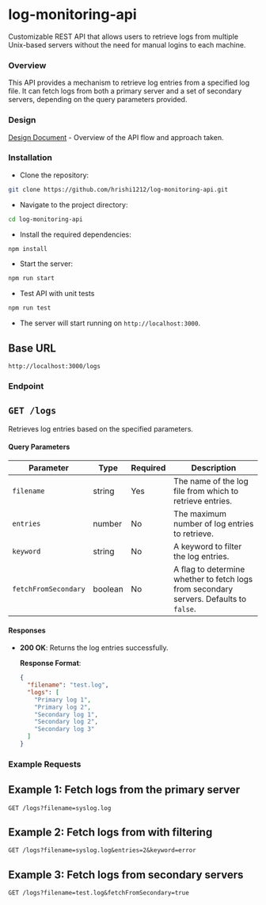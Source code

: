 # log-monitoring-api

Customizable REST API that allows users to retrieve logs from multiple Unix-based servers without the need for manual logins to each machine.

### Overview

This API provides a mechanism to retrieve log entries from a specified log file. It can fetch logs from both a primary server and a set of secondary servers, depending on the query parameters provided.

### Design

[Design Document](https://drive.google.com/file/d/16rfGVuc2nnMT5jlkeX8n_vGIDsCr-8o6/view) - Overview of the API flow and approach taken.

### Installation

- Clone the repository:

```bash
git clone https://github.com/hrishi1212/log-monitoring-api.git
```

- Navigate to the project directory:

```bash
cd log-monitoring-api
```

- Install the required dependencies:

```bash
npm install
```

- Start the server:

```bash
npm run start
```

- Test API with unit tests

```bash
npm run test
```

- The server will start running on `http://localhost:3000`.

## Base URL

`http://localhost:3000/logs`

### Endpoint

## `GET /logs`

Retrieves log entries based on the specified parameters.

#### Query Parameters

| Parameter            | Type    | Required | Description                                                                            |
| -------------------- | ------- | -------- | -------------------------------------------------------------------------------------- |
| `filename`           | string  | Yes      | The name of the log file from which to retrieve entries.                               |
| `entries`            | number  | No       | The maximum number of log entries to retrieve.                                         |
| `keyword`            | string  | No       | A keyword to filter the log entries.                                                   |
| `fetchFromSecondary` | boolean | No       | A flag to determine whether to fetch logs from secondary servers. Defaults to `false`. |

#### Responses

- **200 OK**: Returns the log entries successfully.

  **Response Format**:

  ```json
  {
    "filename": "test.log",
    "logs": [
      "Primary log 1",
      "Primary log 2",
      "Secondary log 1",
      "Secondary log 2",
      "Secondary log 3"
    ]
  }
  ```

### Example Requests

## Example 1: Fetch logs from the primary server

`GET /logs?filename=syslog.log`

## Example 2: Fetch logs from with filtering

`GET /logs?filename=syslog.log&entries=2&keyword=error`

## Example 3: Fetch logs from secondary servers

`GET /logs?filename=test.log&fetchFromSecondary=true`
